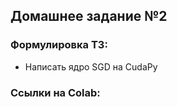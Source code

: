 ## Домашнее задание №2

### Формулировка ТЗ:

*   Написать ядро SGD на CudaPy

### Ссылки на Colab:
